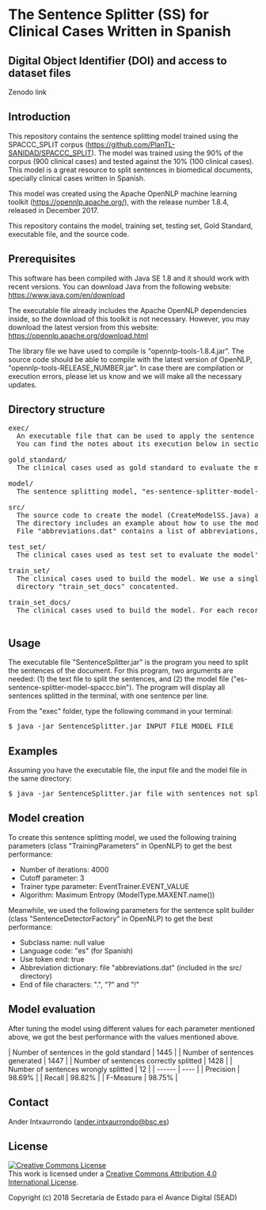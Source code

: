 # The Sentence Splitter (SS) for Clinical Cases Written in Spanish

## Digital Object Identifier (DOI) and access to dataset files
Zenodo link

## Introduction
This repository contains the sentence splitting model trained using the SPACCC_SPLIT corpus (https://github.com/PlanTL-SANIDAD/SPACCC_SPLIT). The model was trained using the 90% of the corpus (900 clinical cases) and tested against the 10% (100 clinical cases). This model is a great resource to split sentences in biomedical documents, specially clinical cases written in Spanish.

This model was created using the Apache OpenNLP machine learning toolkit (https://opennlp.apache.org/), with the release number 1.8.4, released in December 2017. 

This repository contains the model, training set, testing set, Gold Standard, executable file, and the source code.

## Prerequisites
This software has been compiled with Java SE 1.8 and it should work with recent versions. You can download Java from the following website: https://www.java.com/en/download

The executable file already includes the Apache OpenNLP dependencies inside, so the download of this toolkit is not necessary. However, you may download the latest version from this website: https://opennlp.apache.org/download.html

The library file we have used to compile is "opennlp-tools-1.8.4.jar". The source code should be able to compile with the latest version of OpenNLP, "opennlp-tools-RELEASE_NUMBER.jar". In case there are compilation or execution errors, please let us know and we will make all the necessary updates.

## Directory structure
<pre>
exec/
  An executable file that can be used to apply the sentence splitter to your documents. 
  You can find the notes about its execution below in section "Usage".

gold_standard/
  The clinical cases used as gold standard to evaluate the model's performance.
  
model/
  The sentence splitting model, "es-sentence-splitter-model-spaccc.bin", a binary file.
  
src/
  The source code to create the model (CreateModelSS.java) and evaluate it (EvaluateModelSS.java). 
  The directory includes an example about how to use the model inside your code (SentenceSplitter.java).
  File "abbreviations.dat" contains a list of abbreviations, essential to build the model.

test_set/
  The clinical cases used as test set to evaluate the model's performance.

train_set/
  The clinical cases used to build the model. We use a single file with all documents present in 
  directory "train_set_docs" concatented.

train_set_docs/
  The clinical cases used to build the model. For each record the sentences are already splitted.

</pre>

## Usage
The executable file "SentenceSplitter.jar" is the program you need to split the sentences of the document. For this program, two arguments are needed: (1) the text file to split the sentences, and (2) the model file ("es-sentence-splitter-model-spaccc.bin"). The program will display all sentences splitted in the terminal, with one sentence per line.

From the "exec" folder, type the following command in your terminal:

<pre>
$ java -jar SentenceSplitter.jar INPUT_FILE MODEL_FILE
</pre>

## Examples

Assuming you have the executable file, the input file and the model file in the same directory:
<pre>
$ java -jar SentenceSplitter.jar file_with_sentences_not_splitted.txt es-sentence-splitter-model-spaccc.bin
</pre>

## Model creation
To create this sentence splitting model, we used the following training parameters (class "TrainingParameters" in OpenNLP) to get the best performance:
- Number of iterations: 4000
- Cutoff parameter: 3
- Trainer type parameter: EventTrainer.EVENT_VALUE
- Algorithm: Maximum Entropy (ModelType.MAXENT.name())

Meanwhile, we used the following parameters for the sentence split builder (class "SentenceDetectorFactory" in OpenNLP) to get the best performance:
- Subclass name: null value
- Language code: "es" (for Spanish)
- Use token end: true
- Abbreviation dictionary: file "abbreviations.dat" (included in the src/ directory)
- End of file characters: ".", "?" and "!"

## Model evaluation

After tuning the model using different values for each parameter mentioned above, we got the best performance with the values mentioned above.

| Number of sentences in the gold standard | 1445  |
| Number of sentences generated | 1447  |
| Number of sentences correctly splitted | 1428    |
| Number of sentences wrongly splitted |  12  |
| ------ | ---- |
| Precision | 98.69% |
| Recall | 98.82% |
| F-Measure | 98.75% |


## Contact

Ander Intxaurrondo (ander.intxaurrondo@bsc.es)


## License

<a rel="license" href="http://creativecommons.org/licenses/by/4.0/"><img alt="Creative Commons License" style="border-width:0" src="https://i.creativecommons.org/l/by/4.0/88x31.png" /></a><br />This work is licensed under a <a rel="license" href="http://creativecommons.org/licenses/by/4.0/">Creative Commons Attribution 4.0 International License</a>.

Copyright (c) 2018 Secretaría de Estado para el Avance Digital (SEAD)

